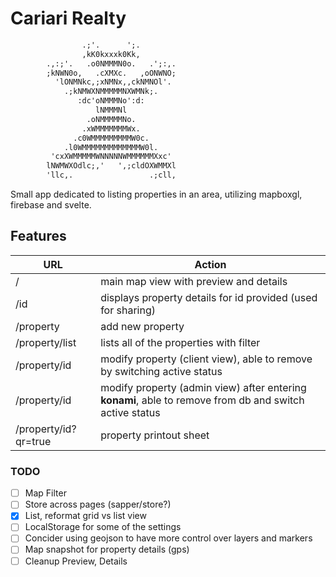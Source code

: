# Cariari Realty

```txt
                .;'.      ';.
                ,kK0kxxxk0Kk,
        .,:;'.   .o0NMMMN0o.   .';:,.
        ;kNWN0o,   .cXMXc.   ,oONWNO;
          'lONMNkc,;xNMNx,,ckNMNOl'.
            .;kNMWXNMMMMMNXWMNk;.
               :dc'oNMMMNo':d:
                   lNMMMNl
                 .oNMMMMMNo.
                .xWMMMMMMMWx.
              .c0WMMMMMMMMMW0c.
            .l0WMMMMMMMMMMMMMW0l.
         'cxXWMMMMMWNNNNNWMMMMMMXxc'
        lNWMWXOdlc;,'   ',;cldOXWMMXl
        'llc,.                 .;cll,
```

Small app dedicated to listing properties in an area, utilizing mapboxgl, firebase and svelte.

## Features

| URL | Action |
| ------ | ------ |
| / | main map view with preview and details |
| /id | displays property details for id provided (used for sharing) |
| /property | add new property |
| /property/list | lists all of the properties with filter |
| /property/id | modify property (client view), able to remove by switching active status |
| /property/id | modify property (admin view) after entering **konami**, able to remove from db and switch active status |
| /property/id?qr=true | property printout sheet |

### TODO

- [ ] Map Filter
- [ ] Store across pages (sapper/store?)
- [x] List, reformat grid vs list view
- [ ] LocalStorage for some of the settings
- [ ] Concider using geojson to have more control over layers and markers
- [ ] Map snapshot for property details (gps)
- [ ] Cleanup Preview, Details
